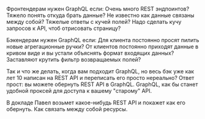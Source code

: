 <!-- Оборачиваем существующее REST API в GraphQL. И склеиваем несколько GraphQL-серверов в один через Apollo Federation, GraphQL Mesh. -->

Фронтендерам нужен GraphQL если:
Очень много REST эндпоинтов? Тяжело понять откуда брать данные? Не известно как данные связаны между собой? Тяжелые ответы с кучей полей? Надо сделать кучу запросов к API, чтоб отрисовать страницу?

Бэкендерам нужен GraphQL если:
Для клиента постоянно просят пилить новые агрегационные ручки? От клиентов постоянно приходят данные в кривом виде и вы устали объяснять формат входящих данных? Заставляют крутить фильтр возвращаемых полей?

Так и что же делать, когда вам подходит GraphQL, но весь бэк уже как лет 10 написан на REST API и переписать его просто нереально? Ответ прост: вы можете обернуть REST API в GraphQL. GraphQL, как бы станет удобной проксей для доступа к вашему "старому" API.

В докладе Павел возьмет какое-нибудь REST API и покажет как его обернуть. Как связать между собой ресурсы.